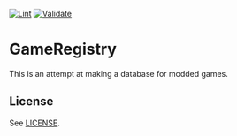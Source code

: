 [![Lint](https://github.com/erri120/GameRegistry/actions/workflows/lint.yaml/badge.svg)](https://github.com/erri120/GameRegistry/actions/workflows/lint.yaml) [![Validate](https://github.com/erri120/GameRegistry/actions/workflows/validate.yaml/badge.svg)](https://github.com/erri120/GameRegistry/actions/workflows/validate.yaml)

# GameRegistry

This is an attempt at making a database for modded games.

## License

See [LICENSE](./LICENSE).
